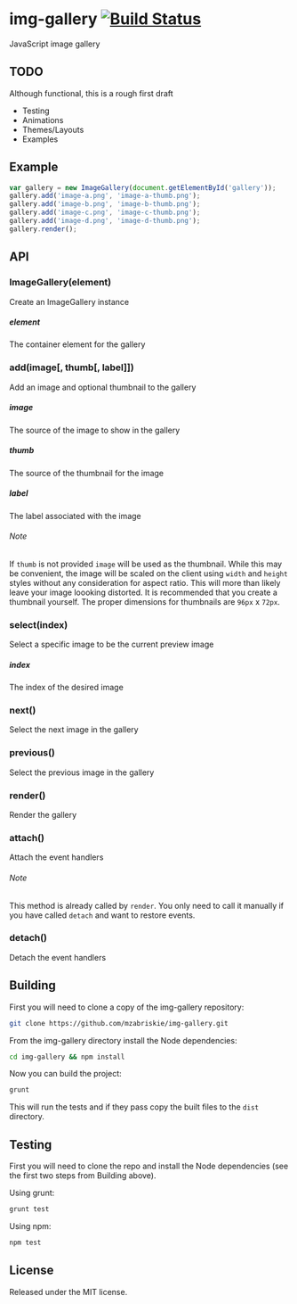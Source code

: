 img-gallery [![Build Status](https://travis-ci.org/mzabriskie/img-gallery.png?branch=master)](https://travis-ci.org/mzabriskie/img-gallery)
===========

JavaScript image gallery

## TODO
Although functional, this is a rough first draft

* Testing
* Animations
* Themes/Layouts
* Examples

## Example

```js
var gallery = new ImageGallery(document.getElementById('gallery'));
gallery.add('image-a.png', 'image-a-thumb.png');
gallery.add('image-b.png', 'image-b-thumb.png');
gallery.add('image-c.png', 'image-c-thumb.png');
gallery.add('image-d.png', 'image-d-thumb.png');
gallery.render();
```

## API

### ImageGallery(element)
Create an ImageGallery instance

##### element
The container element for the gallery

### add(image[, thumb[, label]])
Add an image and optional thumbnail to the gallery

##### image
The source of the image to show in the gallery

##### thumb
The source of the thumbnail for the image

##### label
The label associated with the image

###### Note
If `thumb` is not provided `image` will be used as the thumbnail. While this may be convenient, the image will be scaled on the client using `width` and `height` styles without any consideration for aspect ratio. This will more than likely leave your image loooking distorted. It is recommended that you create a thumbnail yourself. The proper dimensions for thumbnails are `96px` x `72px`.

### select(index)
Select a specific image to be the current preview image

##### index
The index of the desired image

### next()
Select the next image in the gallery

### previous()
Select the previous image in the gallery

### render()
Render the gallery

### attach()
Attach the event handlers

###### Note
This method is already called by `render`. You only need to call it manually if you have called `detach` and want to restore events.

### detach()
Detach the event handlers

## Building

First you will need to clone a copy of the img-gallery repository:

```bash
git clone https://github.com/mzabriskie/img-gallery.git
```

From the img-gallery directory install the Node dependencies:

```bash
cd img-gallery && npm install
```

Now you can build the project:

```bash
grunt
```

This will run the tests and if they pass copy the built files to the `dist` directory.

## Testing

First you will need to clone the repo and install the Node dependencies (see the first two steps from Building above).

Using grunt:

```bash
grunt test
```

Using npm:

```bash
npm test
```

## License

Released under the MIT license.